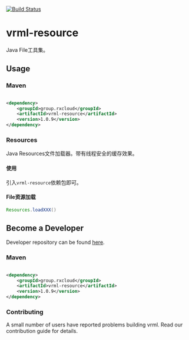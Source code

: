 [![Build Status](https://travis-ci.org/vavr-io/vavr-gson.svg?branch=master)](https://travis-ci.org/vavr-io/vavr-gson)

# vrml-resource

Java File工具集。

## Usage

### Maven

```xml

<dependency>
    <groupId>group.rxcloud</groupId>
    <artifactId>vrml-resource</artifactId>
    <version>1.0.9</version>
</dependency>
```

### Resources

Java Resources文件加载器。带有线程安全的缓存效果。

#### 使用

引入`vrml-resource`依赖包即可。

#### File资源加载

```java
Resources.loadXXX()
```

## Become a Developer

Developer repository can be found [here](https://github.com/kevinten10/vrml/tree/develop/vrml-resource).

### Maven

```xml

<dependency>
    <groupId>group.rxcloud</groupId>
    <artifactId>vrml-resource</artifactId>
    <version>1.0.9</version>
</dependency>
```

### Contributing

A small number of users have reported problems building vrml. Read our contribution guide for details.